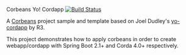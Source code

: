
Corbeans Yo! Cordapp [![Build Status](https://travis-ci.org/manosbatsis/corbeans-yo-cordapp.svg?branch=master)](https://travis-ci.org/manosbatsis/corbeans-yo-cordapp)

A [Corbeans](https://manosbatsis.github.io/corbeans/) project sample and template 
based on Joel Dudley's [yo-cordapp](https://github.com/corda/samples/tree/release-V3/yo-cordapp) by R3.

This project demonstrates how to apply corbeans in order to create webapp/cordapp with 
Spring Boot 2.1+ and Corda 4.0+ respectively.